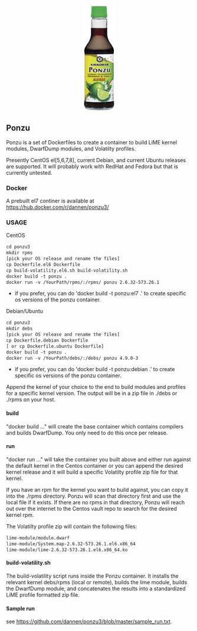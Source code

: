 <center><img src="ponzu.jpg"></center>

## Ponzu

Ponzu is a set of Dockerfiles to create a container to build LiME kernel modules, DwarfDump modules, and Volatilty profiles.

Presently CentOS el[5,6,7,8], current Debian, and current Ubuntu releases are supported.
It will probably work with RedHat and Fedora but that is currently untested.


### Docker

A prebuilt el7 continer is available at https://hub.docker.com/r/dannen/ponzu3/

### USAGE

CentOS
```
cd ponzu3
mkdir rpms
[pick your OS release and rename the files]
cp Dockerfile.el6 Dockerfile
cp build-volatility.el6.sh build-volatility.sh
docker build -t ponzu .
docker run -v /YourPath/rpms/:/rpms/ ponzu 2.6.32-573.26.1
```
  * if you prefer, you can do 'docker build -t ponzu:el7 .' to create specific os versions of the ponzu container.

Debian/Ubuntu
```
cd ponzu3
mkdir debs
[pick your OS release and rename the files]
cp Dockerfile.debian Dockerfile
[ or cp Dockerfile.ubuntu Dockerfile]
docker build -t ponzu .
docker run -v /YourPath/debs/:/debs/ ponzu 4.9.0-3
```
* if you prefer, you can do 'docker build -t ponzu:debian .' to create specific os versions of the ponzu container.


Append the kernel of your choice to the end to build modules and profiles for a specific kernel version.  The output will be in a zip file in ./debs or ./rpms on your host.

#### build
"docker build ..." will create the base container which contains compilers and builds DwarfDump.  You only need to do this once per release.

#### run
"docker run ..." will take the container you built above and either run against the default kernel in the Centos container or you can append the desired kernel release and it will build a specific Volatilty profile zip file for that kernel.

If you have an rpm for the kernel you want to build against, you can copy it into the ./rpms directory.  Ponzu will scan that directory first and use the local file if it exists.  If there are no rpms in that directory, Ponzu will reach out over the internet to the Centos vault repo to search for the desired kernel rpm.


The Volatilty profile zip will contain the following files:

```
lime-module/module.dwarf
lime-module/System.map-2.6.32-573.26.1.el6.x86_64
lime-module/lime-2.6.32-573.26.1.el6.x86_64.ko
```

#### build-volatility.sh

The build-volatility script runs inside the Ponzu container.  It installs the relevant kernel debs/rpms (local or remote), builds the lime module, builds the DwarfDump module, and concatenates the results into a standardized LiME profile formatted zip file.



#### Sample run

see https://github.com/dannen/ponzu3/blob/master/sample_run.txt.
